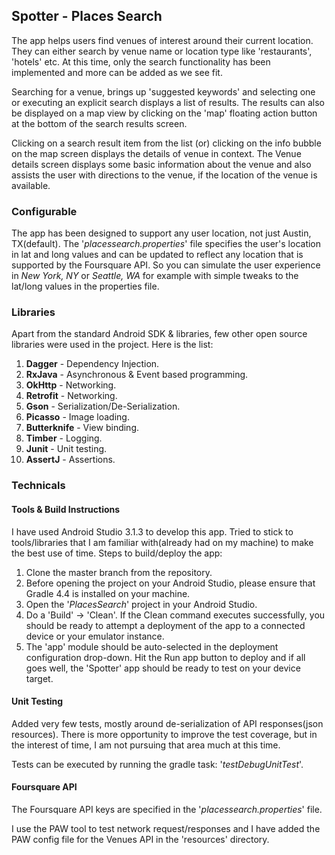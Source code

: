 ## Spotter - Places Search

The app helps users find venues of interest around their current location. They can either search by venue name or location type like 'restaurants', 'hotels' etc. At this time, only the search functionality has been implemented and more can be added as we see fit.

Searching for a venue, brings up 'suggested keywords' and selecting one or executing an explicit search displays a list of results. The results can also be displayed on a map view by clicking on the 'map' floating action button at the bottom of the search results screen.

Clicking on a search result item from the list (or) clicking on the info bubble on the map screen displays the details of venue in context. The Venue details screen displays some basic information about the venue and also assists the user with directions to the venue, if the location of the venue is available.

### Configurable

The app has been designed to support any user location, not just Austin, TX(default). The '_placessearch.properties_' file specifies the user's location in lat and long values and can be updated to reflect any location that is supported by the Foursquare API. So you can simulate the user experience in _New York, NY_ or _Seattle, WA_ for example with simple tweaks to the lat/long values in the properties file.

### Libraries

Apart from the standard Android SDK & libraries, few other open source libraries were used in the project. Here is the list: 

1. **Dagger** - Dependency Injection.
2. **RxJava** - Asynchronous & Event based programming.
3. **OkHttp** - Networking.
4. **Retrofit** - Networking.
5. **Gson** - Serialization/De-Serialization.
6. **Picasso** - Image loading.
7. **Butterknife** - View binding.
8. **Timber** - Logging.
9. **Junit** - Unit testing.
10. **AssertJ** - Assertions.

### Technicals

#### Tools & Build Instructions

I have used Android Studio 3.1.3 to develop this app. Tried to stick to tools/libraries that I am familiar with(already had on my machine) to make the best use of time. Steps to build/deploy the app:
 
  1. Clone the master branch from the repository.
  2. Before opening the project on your Android Studio, please ensure that Gradle 4.4 is installed on your machine.
  3. Open the '_PlacesSearch_' project in your Android Studio.
  4. Do a 'Build' -> 'Clean'. If the Clean command executes successfully, you should be ready to attempt a deployment of the app to a connected device or your emulator instance.
  5. The 'app' module should be auto-selected in the deployment configuration drop-down. Hit the Run app button to deploy and if all goes well, the 'Spotter' app should be ready to test on your device target.

#### Unit Testing

Added very few tests, mostly around de-serialization of API responses(json resources). There is more opportunity to improve the test coverage, but in the interest of time, I am not pursuing that area much at this time.

Tests can be executed by running the gradle task: '_testDebugUnitTest_'.

#### Foursquare API

The Foursquare API keys are specified in the '_placessearch.properties_' file.
  
I use the PAW tool to test network request/responses and I have added the PAW config file for the Venues API in the 'resources' directory.


